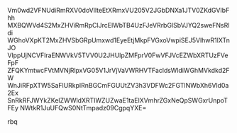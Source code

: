 Vm0wd2VFNUdiRmRXV0doVllteEtXRmxVU205V2JGbDNXa1JTV0ZKdGVIbFhh
MXBQWVd4S2MxZHViRmRpClJrcElWbTB4UzFJeVRrbGlSbVJYQ2sweFNsRldi
WGhoVXpKT2MxZHVSbGRpUmxwd1EyeEtjMkpFVGxoVwpiSEJ5VlhwR1lXTnJO
VlppUjNCVFlraENWVkV5TVV0U2JHUlpZMFprV0FwVFJVcEZWbXRTUzFVeFpF
ZFQKYmtwcFVtMVNjRlpxVG05V1JrVjVaVWRHVTFacldsWldiWGhMVkdkd2FW
WnJiRFpXTW5SaFlURkplRnBGCmFGUUtZV3h3VDFWc2FGTlNWbXh6Vld0a2Ex
SnRkRFJWYkZKelZWWldXRTlWZUZwaE1taElXVmhrZGxNeQpSWGxrUnpoTFEy
NWtkR1JuUFQwS0NtTmpadz09CgpqYXE=

rbq